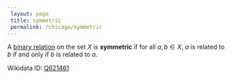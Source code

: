 ```yaml
---
 layout: page
 title: symmetric
 permalink: /chicago/symmetric
---
```

A [binary relation](https://mathgloss.github.io/MathGloss/chicago/binary_relation) on the set $X$ is **symmetric** if for all $a,b \in X$, $a$ is related to $b$ if and only if $b$ is related to $a$.

Wikidata ID: [Q621461](https://www.wikidata.org/wiki/Q621461)
